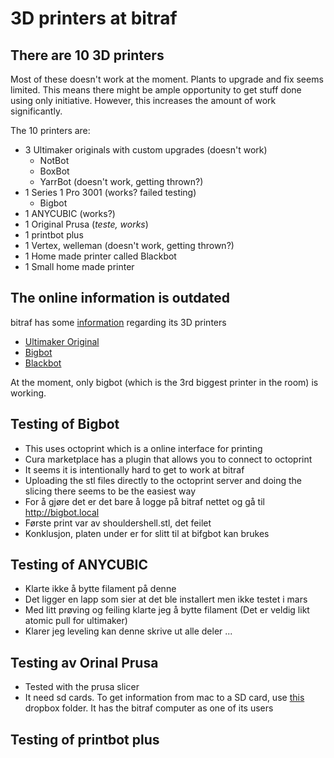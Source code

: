# 3D printers at bitraf

## There are 10 3D printers
Most of these doesn't work at the moment. Plants to upgrade and fix seems limited. This means there might be ample opportunity to get stuff done using only initiative. However, this increases the amount of work significantly. 

The 10 printers are:
- 3 Ultimaker originals with custom upgrades (doesn't work)
    - NotBot
    - BoxBot
    - YarrBot (doesn't work, getting thrown?)
- 1 Series 1 Pro 3001 (works? failed testing)
    - Bigbot
- 1 ANYCUBIC (works?)
- 1 Original Prusa (*teste, works*)
- 1 printbot plus
- 1 Vertex, welleman (doesn't work, getting thrown?)
- 1 Home made printer called Blackbot
- 1 Small home made printer

## The online information is outdated
bitraf has some [information](https://bitraf.no/wiki/3D_printer) regarding its 3D printers

- [Ultimaker Original](https://bitraf.no/wiki/Ultimaker_Original) 
- [Bigbot](https://bitraf.no/wiki/Bigbot_Instruksjoner) 
- [Blackbot](https://bitraf.no/wiki/Blackbot_Instruksjoner)


At the moment, only bigbot (which is the 3rd biggest printer in the room) is working.

## Testing of Bigbot
- This uses octoprint which is a online interface for printing
- Cura marketplace has a plugin that allows you to connect to octoprint
- It seems it is intentionally hard to get to work at bitraf
- Uploading the stl files directly to the octoprint server and doing the slicing there seems to be the easiest way
- For å gjøre det er det bare å logge på bitraf nettet og 
gå til http://bigbot.local
- Første print var av shouldershell.stl, det feilet 
- Konklusjon, platen under er for slitt til at bifgbot kan brukes

## Testing of ANYCUBIC
- Klarte ikke å bytte filament på denne
- Det ligger en lapp som sier at det ble installert men ikke testet i mars
- Med litt prøving og feiling klarte jeg å bytte filament (Det er veldig likt atomic pull for ultimaker)
- Klarer jeg leveling kan denne skrive ut alle deler ...

## Testing av Orinal Prusa
- Tested with the prusa slicer
- It need sd cards. To get information from mac to a SD card, use [this](https://www.dropbox.com/sh/zbifeqytlzn26l5/AAAw1eMunT_47RaJop2QJn_ya?dl=0) dropbox folder. It has the bitraf computer as one of its users

## Testing of printbot plus


